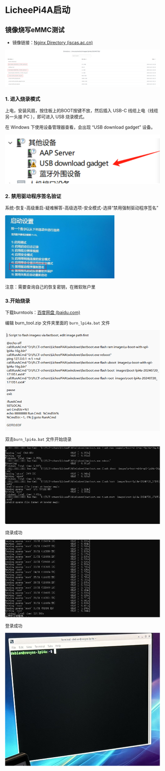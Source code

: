 # LicheePi4A启动

## 镜像烧写eMMC测试

- 镜像链接：[Nginx Directory (iscas.ac.cn)](https://mirror.iscas.ac.cn/revyos/extra/images/lpi4a/20240720/)

![](../images/setup4A1.png)
### 1. 进入烧录模式

上电，安装风扇，按住板上的BOOT按键不放，然后插入 USB-C 线缆上电（线缆另一头接 PC ），即可进入 USB 烧录模式。

在 Windows 下使用设备管理器查看，会出现 “USB download gadget” 设备。

![](../images/setup4A2.png)
### 2. 禁用驱动程序签名验证

系统-恢复-高级重启-疑难解答-高级选项-安全模式-选择“禁用强制驱动程序签名”

![](../images/setup4A3.png)

注意：需要查询自己的恢复密钥，在微软账户里


### 3.开始烧录

下载burntools：[百度网盘 (baidu.com)](https://pan.baidu.com/e/1xH56ZlewB6UOMlke5BrKWQ)


编辑 burn_tool.zip 文件夹里面的 `burn_lpi4a.bat` 文件

![](../images/setup4A4.png)

双击`burn_lpi4a.bat` 文件开始烧录

![](../images/setup4A5.png)

烧录成功

![](../images/setup4A6.png)

登录成功

![](../images/setup4A7.png)